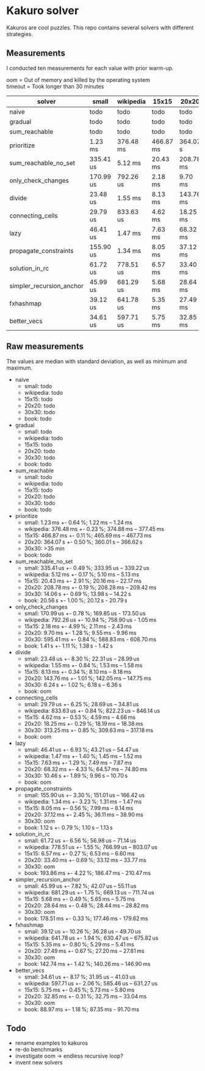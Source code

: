 # Kakuro solver

Kakuros are cool puzzles.
This repo contains several solvers with different strategies.

## Measurements

I conducted ten measurements for each value with prior warm-up.

oom = Out of memory and killed by the operating system  
timeout = Took longer than 30 minutes

solver                   | small     | wikipedia | 15x15     | 20x20     | 30x30      | book       |
-------------------------|-----------|-----------|-----------|-----------|------------|------------|
naive                    | todo      | todo      | todo      | todo      | todo       | todo       |
gradual                  | todo      | todo      | todo      | todo      | todo       | todo       |
sum_reachable            | todo      | todo      | todo      | todo      | todo       | todo       |
prioritize               |   1.23 ms | 376.48 ms | 466.87 ms | 364.07 s  | timeout    | todo       |
sum_reachable_no_set     | 335.41 us |   5.12 ms |  20.43 ms | 208.78 ms |   14.06 s  |  20.56 s   |
only_check_changes       | 170.99 us | 792.26 us |   2.18 ms |   9.70 ms |  595.41 ms |   1.41 s   |
divide                   |  23.48 us |   1.55 ms |   8.13 ms | 143.76 ms |    6.24 s  | oom        |
connecting_cells         |  29.79 us | 833.63 us |   4.62 ms |  18.25 ms |  313.25 ms | oom        |
lazy                     |  46.41 us |   1.47 ms |   7.63 ms |  68.32 ms |   10.46 s  | oom        |
propagate_constraints    | 155.90 us |   1.34 ms |   8.05 ms |  37.12 ms | oom        |   1.12 s   |
solution_in_rc           |  61.72 us | 778.51 us |   6.57 ms |  33.40 ms | oom        | 193.86 ms  |
simpler_recursion_anchor |  45.99 us | 681.29 us |   5.68 ms |  28.64 ms | oom        | 178.51 ms  |
fxhashmap                |  39.12 us | 641.78 us |   5.35 ms |  27.49 ms | oom        | 142.74 ms  |
better_vecs              |  34.61 us | 597.71 us |   5.75 ms |  32.85 ms | oom        |  88.97 ms  |

## Raw measurements

The values are median with standard deviation, as well as minimum and maximum.

- naive
  - small: todo
  - wikipedia: todo
  - 15x15: todo
  - 20x20: todo
  - 30x30: todo
  - book: todo
- gradual
  - small: todo
  - wikipedia: todo
  - 15x15: todo
  - 20x20: todo
  - 30x30: todo
  - book: todo
- sum_reachable
  - small: todo
  - wikipedia: todo
  - 15x15: todo
  - 20x20: todo
  - 30x30: todo
  - book: todo
- prioritize
  - small: 1.23 ms +- 0.64 %; 1.22 ms – 1.24 ms
  - wikipedia: 376.48 ms +- 0.23 %; 374.88 ms – 377.45 ms
  - 15x15: 466.87 ms +- 0.11 %; 465.69 ms – 467.73 ms
  - 20x20: 364.07 s +- 0.50 %; 360.01 s – 366.62 s
  - 30x30: >35 min
  - book: todo
- sum_reachable_no_set
  - small: 335.41 us +- 0.49 %; 333.95 us – 339.22 us
  - wikipedia: 5.12 ms +- 0.17 %; 5.10 ms – 5.13 ms
  - 15x15: 20.43 ms +- 2.91 %; 20.16 ms – 22.17 ms
  - 20x20: 208.78 ms +- 0.19 %; 208.28 ms – 209.42 ms
  - 30x30: 14.06 s +- 0.69 %; 13.98 s – 14.22 s
  - book: 20.56 s +- 1.00 %; 20.12 s - 20.79 s
- only_check_changes
  - small: 170.99 us +- 0.78 %; 169.85 us - 173.50 us
  - wikipedia: 792.26 us +- 10.94 %; 758.90 us - 1.05 ms
  - 15x15: 2.18 ms +- 4.99 %; 2.11 ms - 2.43 ms
  - 20x20: 9.70 ms +- 1.28 %; 9.55 ms - 9.96 ms
  - 30x30: 595.41 ms +- 0.84 %; 588.83 ms - 608.70 ms
  - book: 1.41 s +- 1.11 %; 1.38 s - 1.42 s
- divide
  - small: 23.48 us +- 8.30 %; 22.31 us – 28.99 us
  - wikipedia: 1.55 ms +- 0.84 %; 1.53 ms – 1.58 ms
  - 15x15: 8.13 ms +- 0.34 %; 8.10 ms – 8.18 ms
  - 20x20: 143.76 ms +- 1.01 %; 142.05 ms – 147.75 ms
  - 30x30: 6.24 s +- 1.02 %; 6.18 s – 6.36 s
  - book: oom
- connecting_cells
  - small: 29.79 us +- 6.25 %; 28.69 us – 34.81 us
  - wikipedia: 833.63 us +- 0.84 %; 822.23 us – 846.14 us
  - 15x15: 4.62 ms +- 0.53 %; 4.59 ms – 4.66 ms
  - 20x20: 18.25 ms +- 0.29 %; 18.19 ms – 18.38 ms
  - 30x30: 313.25 ms +- 0.85 %; 309.63 ms – 317.18 ms
  - book: oom
- lazy
  - small: 46.41 us +- 6.93 %; 43.21 us – 54.47 us
  - wikipedia: 1.47 ms +- 1.40 %; 1.45 ms – 1.52 ms
  - 15x15: 7.63 ms +- 1.29 %; 7.49 ms – 7.87 ms
  - 20x20: 68.32 ms +- 4.33 %; 64.57 ms – 74.80 ms
  - 30x30: 10.46 s +- 1.89 %; 9.96 s – 10.70 s
  - book: oom
- propagate_constraints
  - small: 155.90 us +- 3.30 %; 151.01 us – 166.42 us
  - wikipedia: 1.34 ms +- 3.23 %; 1.31 ms – 1.47 ms
  - 15x15: 8.05 ms +- 0.56 %; 7.99 ms – 8.14 ms
  - 20x20: 37.12 ms +- 2.45 %; 36.11 ms – 38.90 ms
  - 30x30: oom
  - book: 1.12 s +- 0.79 %; 1.10 s – 1.13 s
- solution_in_rc
  - small: 61.72 us +- 6.56 %; 56.98 us – 71.14 us
  - wikipedia: 778.51 us +- 1.55 %; 766.99 us – 803.07 us
  - 15x15: 6.57 ms +- 0.27 %; 6.53 ms – 6.60 ms
  - 20x20: 33.40 ms +- 0.69 %; 33.12 ms – 33.77 ms
  - 30x30: oom
  - book: 193.86 ms +- 4.22 %; 186.47 ms - 210.47 ms
- simpler_recursion_anchor
  - small: 45.99 us +- 7.82 %; 42.07 us – 55.11 us
  - wikipedia: 681.29 us +- 1.75 %; 669.13 us – 711.74 us
  - 15x15: 5.68 ms +- 0.49 %; 5.65 ms – 5.75 ms
  - 20x20: 28.64 ms +- 0.48 %; 28.44 ms – 28.82 ms
  - 30x30: oom
  - book: 178.51 ms +- 0.33 %; 177.46 ms - 179.62 ms
- fxhashmap
  - small: 39.12 us +- 10.26 %; 36.28 us – 49.70 us
  - wikipedia: 641.78 us +- 1.94 %; 630.47 us – 675.82 us
  - 15x15: 5.35 ms +- 0.80 %; 5.29 ms – 5.41 ms
  - 20x20: 27.49 ms +- 0.67 %; 27.20 ms – 27.81 ms
  - 30x30: oom
  - book: 142.74 ms +- 1.42 %; 140.26 ms – 146.90 ms
- better_vecs
  - small: 34.61 us +- 8.17 %; 31.95 us – 41.03 us
  - wikipedia: 597.71 us +- 2.06 %; 585.46 us – 631.27 us
  - 15x15: 5.75 ms +- 0.45 %; 5.73 ms – 5.80 ms
  - 20x20: 32.85 ms +- 0.31 %; 32.75 ms – 33.04 ms
  - 30x30: oom
  - book: 88.97 ms +- 1.18 %; 87.35 ms - 91.70 ms

## Todo

- rename examples to kakuros
- re-do benchmarks
- investigate oom -> endless recursive loop?
- invent new solvers

